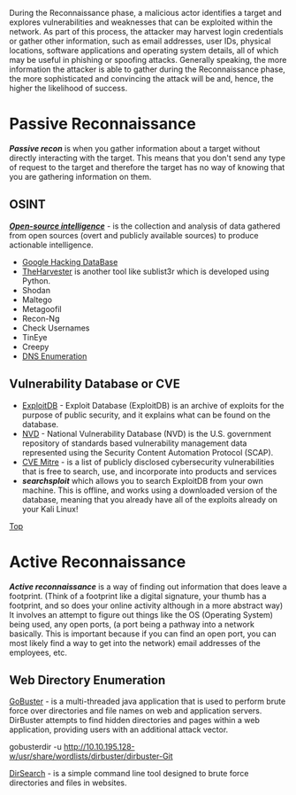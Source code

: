 During the Reconnaissance phase, a malicious actor identifies a target and explores vulnerabilities and weaknesses that can be exploited within the network. As part of this process, the attacker may harvest login credentials or gather other information, such as email addresses, user IDs, physical locations, software applications and operating system details, all of which may be useful in phishing or spoofing attacks. Generally speaking, the more information the attacker is able to gather during the Reconnaissance phase, the more sophisticated and convincing the attack will be and, hence, the higher the likelihood of success.
# Passive Reconnaissance
***Passive recon*** is when you gather information about a target without directly interacting with the target. This means that you don't send any type of request to the target and therefore the target has no way of knowing that you are gathering information on them.
## OSINT
[***Open-source intelligence***](OSINT) - is the collection and analysis of data gathered from open sources (overt and publicly available sources) to produce actionable intelligence.  
* [Google Hacking DataBase](OSINT/GHDB.md)
* [TheHarvester](OSINT/TheHarvester.md) is another tool like sublist3r which is developed using Python.
* Shodan
* Maltego
* Metagoofil
* Recon-Ng
* Check Usernames
* TinEye
* Creepy
* [DNS Enumeration](OSINT/DNS.md)

## Vulnerability Database or CVE
* [ExploitDB](https://www.exploit-db.com/) - Exploit Database (ExploitDB) is an archive of exploits for the purpose of public security, and it explains what can be found on the database.
* [NVD](https://nvd.nist.gov/vuln/search) - National Vulnerability Database (NVD) is the U.S. government repository of standards based vulnerability management data represented using the Security Content Automation Protocol (SCAP).
* [CVE Mitre](https://cve.mitre.org/) - is a list of publicly disclosed cybersecurity vulnerabilities that is free to search, use, and incorporate into products and services
* ***searchsploit*** which allows you to search ExploitDB from your own machine. This is offline, and works using a downloaded version of the database, meaning that you already have all of the exploits already on your Kali Linux!

[Top](#passive-reconnaissance)

# Active Reconnaissance
***Active reconnaissance*** is a way of finding out information that does leave a footprint. (Think of a footprint like a digital signature, your thumb has a footprint, and so does your online activity although in a more abstract way) It involves an attempt to figure out things like the OS (Operating System) being used, any open ports, (a port being a pathway into a network basically. This is important because if you can find an open port, you can most likely find a way to get into the network) email addresses of the employees, etc.

## Web Directory Enumeration
[GoBuster](https://github.com/OJ/gobuster) - is a multi-threaded java application that is used to perform brute force over directories and file names on web and application servers. DirBuster attempts to find hidden directories and pages within a web application, providing users with an additional attack vector.  

  gobusterdir -u http://10.10.195.128-w/usr/share/wordlists/dirbuster/dirbuster-Git

[DirSearch](https://github.com/maurosoria/dirsearch) - is a simple command line tool designed to brute force directories and files in websites.
